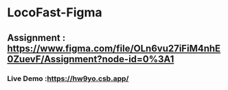# LocoFast-Figma
## Assignment : https://www.figma.com/file/OLn6vu27iFiM4nhE0ZuevF/Assignment?node-id=0%3A1
### Live Demo :https://hw9yo.csb.app/
